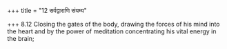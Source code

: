 +++
title = "12 सर्वद्वाराणि संयम्य"

+++
8.12 Closing the gates of the body, drawing the forces of his mind into
the heart and by the power of meditation concentrating his vital energy
in the brain;
